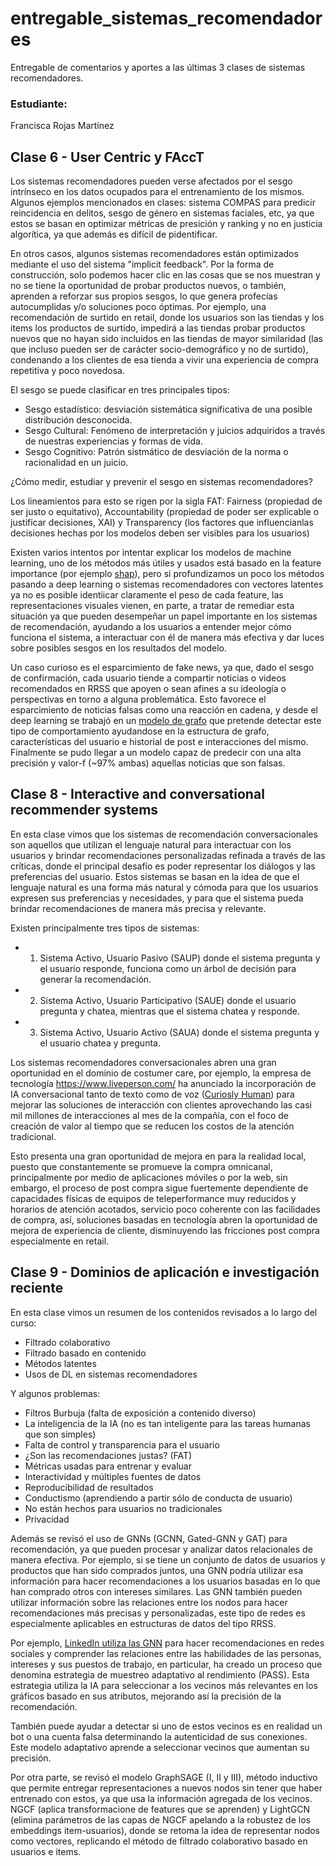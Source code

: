 # entregable_sistemas_recomendadores
Entregable  de comentarios y aportes a las últimas 3 clases de sistemas recomendadores.

### Estudiante:

Francisca Rojas Martínez

## Clase 6 - User Centric y FAccT ##

Los sistemas recomendadores pueden verse afectados por el sesgo intrínseco en los datos ocupados para el entrenamiento de los mismos. Algunos ejemplos mencionados en clases: sistema COMPAS para predicir reincidencia en delitos, sesgo de género en sistemas faciales, etc, ya que estos se basan en optimizar métricas de presición y ranking y no en justicia algorítica, ya que además es difícil de pidentificar.

En otros casos, algunos sistemas recomendadores están optimizados mediante el uso del sistema "implicit feedback". Por la forma de construcción, solo podemos hacer clic en las cosas que se nos muestran y no se tiene la oportunidad de probar productos nuevos, o también, aprenden a reforzar sus propios sesgos, lo que genera profecías autocumplidas y/o soluciones poco óptimas.
Por ejemplo, una recomendación de surtido en retail, donde los usuarios son las tiendas y los items los productos de surtido, impedirá a las tiendas probar productos nuevos que no hayan sido incluidos en las tiendas de mayor similaridad (las que incluso pueden ser de carácter socio-demográfico y no de surtido), condenando a los clientes de esa tienda a vivir una experiencia de compra repetitiva y poco novedosa.

El sesgo se puede clasificar en tres principales tipos:
* Sesgo estadístico: desviación sistemática significativa de una posible distribución desconocida.
* Sesgo Cultural: Fenómeno de interpretación y juicios adquiridos a través de nuestras experiencias y formas de vida.
* Sesgo Cognitivo:  Patrón sistmático de desviación de la norma o racionalidad en un juicio.

¿Cómo medir, estudiar y prevenir el sesgo en sistemas recomendadores?

Los lineamientos para esto se rigen por la sigla FAT: Fairness (propiedad de ser justo o equitativo), Accountability (propiedad de poder ser explicable o justificar decisiones, XAI) y Transparency (los factores que influencianlas decisiones hechas por los modelos deben ser visibles para los usuarios)

Existen varios intentos por intentar explicar los modelos de machine learning, uno de los métodos más útiles y usados está basado en la feature importance (por ejemplo [shap](https://shap.readthedocs.io/en/latest/)), pero si profundizamos un poco los métodos pasando a deep learning o sistemas recomendadores con vectores latentes ya no es posible identiicar claramente el peso de cada feature, las representaciones visuales vienen, en parte, a tratar de remediar esta situación ya que pueden desempeñar un papel importante en los sistemas de recomendación, ayudando a los usuarios a entender mejor cómo funciona el sistema, a interactuar con él de manera más efectiva y dar luces sobre posibles sesgos en los resultados del modelo.

Un caso curioso es el esparcimiento de fake news, ya que, dado el sesgo de confirmación, cada usuario tiende a compartir noticias o videos recomendados en RRSS que apoyen o sean afines a su ideología o perspectivas en torno a alguna problemática. Esto favorece el esparcimiento de noticias falsas como una reacción en cadena, y desde el deep learning se trabajó en un [modelo de grafo](https://paperswithcode.com/paper/user-preference-aware-fake-news-detection) que pretende detectar este tipo de comportamiento ayudandose en la estructura de grafo, características del usuario e historial de post e interacciones del mismo. Finalmente se pudo llegar a un modelo capaz de predecir con una alta precisión y valor-f (~97% ambas) aquellas noticias que son falsas.

## Clase 8 - Interactive and conversational recommender systems ##

En esta clase vimos que los sistemas de recomendación conversacionales son aquellos que utilizan el lenguaje natural para interactuar con los usuarios y brindar recomendaciones personalizadas refinada a través de las críticas, donde el principal desafío es poder representar los diálogos y las preferencias del usuario. Estos sistemas se basan en la idea de que el lenguaje natural es una forma más natural y cómoda para que los usuarios expresen sus preferencias y necesidades, y para que el sistema pueda brindar recomendaciones de manera más precisa y relevante.

Existen principalmente tres tipos de sistemas:
* 1) Sistema Activo, Usuario Pasivo (SAUP) donde el sistema pregunta y el usuario responde, funciona como un árbol de decisión para generar la recomendación.
* 2) Sistema Activo, Usuario Participativo (SAUE) donde el usuario pregunta y chatea, mientras que el sistema chatea y responde.
* 3) Sistema Activo, Usuario Activo (SAUA) donde el sistema pregunta y el usuario chatea y pregunta.

Los sistemas recomendadores conversacionales abren una gran oportunidad en el dominio de costumer care, por ejemplo, la empresa de tecnología https://www.liveperson.com/ ha anunciado la incorporación de IA conversacional tanto de texto como de voz ([Curiosly Human](https://www.liveperson.com/blog/curiously-human-conversational-ai/)) para mejorar las soluciones de interacción con clientes aprovechando las casi mil millones de interacciones al mes de la compañía, con el foco de creación de valor al tiempo que se reducen los costos de la atención tradicional.

Esto presenta una gran oportunidad de mejora en para la realidad local, puesto que constantemente se promueve la compra omnicanal, principalmente por medio de aplicaciones móviles o por la web, sin embargo, el proceso de post compra sigue fuertemente dependiente de capacidades físicas de equipos de teleperformance muy reducidos y horarios de atención acotados, servicio poco coherente con las facilidades de compra, así, soluciones basadas en tecnología abren la oportunidad de mejora de experiencia de cliente, disminuyendo las fricciones post compra especialmente en retail.

## Clase 9 - Dominios de aplicación e investigación reciente ##

En esta clase vimos un resumen de los contenidos revisados a lo largo del curso:
* Filtrado colaborativo 
* Filtrado basado en contenido
* Métodos latentes
* Usos de DL en sistemas recomendadores

Y algunos problemas:
* Filtros Burbuja (falta de exposición a contenido diverso)
* La inteligencia de la IA (no es tan inteligente para las tareas humanas que son simples)
* Falta de control y transparencia para el usuario
* ¿Son las recomendaciones justas? (FAT)
* Métricas usadas para entrenar y evaluar 
* Interactividad y múltiples fuentes de datos
* Reproducibilidad de resultados
* Conductismo (aprendiendo a partir sólo de conducta de usuario)
* No están hechos para usuarios no tradicionales
* Privacidad

Además se revisó el uso de GNNs (GCNN, Gated-GNN y GAT) para recomendación, ya que pueden procesar y analizar datos relacionales de manera efectiva. Por ejemplo, si se tiene un conjunto de datos de usuarios y productos que han sido comprados juntos, una GNN podría utilizar esa información para hacer recomendaciones a los usuarios basadas en lo que han comprado otros con intereses similares. Las GNN también pueden utilizar información sobre las relaciones entre los nodos para hacer recomendaciones más precisas y personalizadas, este tipo de redes es especialmente aplicables en estructuras de datos del tipo RRSS.

Por ejemplo, [LinkedIn utiliza las GNN](https://venturebeat.com/ai/linkedin-and-intel-tech-leaders-on-the-state-of-ai/) para hacer recomendaciones en redes sociales y comprender las relaciones entre las habilidades de las personas, intereses y sus puestos de trabajo, en particular, ha creado un proceso que denomina estrategia de muestreo adaptativo al rendimiento (PASS). Esta estrategia utiliza la IA para seleccionar a los vecinos más relevantes en los gráficos basado en sus atributos, mejorando así la precisión de la recomendación. 

También puede ayudar a detectar si uno de estos vecinos es en realidad un bot o una cuenta falsa determinando la autenticidad de sus conexiones. Este modelo adaptativo aprende a seleccionar vecinos que aumentan su precisión.

Por otra parte, se revisó el modelo GraphSAGE (I, II y III), método inductivo que permite entregar representaciones a nuevos nodos sin tener que haber entrenado con estos, ya que usa la información agregada de los vecinos. NGCF (aplica transformacione de features que se aprenden) y LightGCN (elimina parámetros de las capas de NGCF apelando a la robustez de los embeddings item-usuarios), donde se retoma la idea de representar nodos como vectores, replicando el método de filtrado colaborativo basado en usuarios e items.
